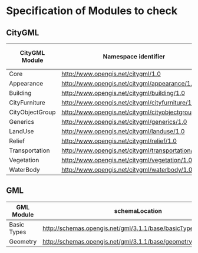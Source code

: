 # Specification of Modules to check

## CityGML

CityGML Module			|	Namespace identifier								|	schemaLocation																|	Recommended namespace prefix	| Checked
		--- 			| 						--- 							| 								--- 											| 				----			 	| ---
Core 					|	http://www.opengis.net/citygml/1.0 					|	http://schemas.opengis.net/citygml/1.0/cityGMLBase.xsd 						|	core 							| ☑
Appearance 				|	http://www.opengis.net/citygml/appearance/1.0		|	http://schemas.opengis.net/citygml/appearance/1.0/appearance.xsd			|	app 							| ☑
Building				|	http://www.opengis.net/citygml/building/1.0			|	http://schemas.opengis.net/citygml/building/1.0/building.xsd				|	bldg 							| ☑
CityFurniture			|	http://www.opengis.net/citygml/cityfurniture/1.0 	|	http://schemas.opengis.net/citygml/cityfurniture/1.0/cityFurniture.xsd		|	frn 							| ☑
CityObjectGroup			|	http://www.opengis.net/citygml/cityobjectgroup/1.0	|	http://schemas.opengis.net/citygml/cityobjectgroup/1.0/cityObjectGroup.xsd	|	grp 							| ☑
Generics				|	http://www.opengis.net/citygml/generics/1.0			|	http://schemas.opengis.net/citygml/generics/1.0/generics.xsd				|	gen 							| ☐
LandUse					|	http://www.opengis.net/citygml/landuse/1.0			|	http://schemas.opengis.net/citygml/landuse/1.0/landUse.xsd					|	luse 							| ☐
Relief					|	http://www.opengis.net/citygml/relief/1.0			|	http://schemas.opengis.net/citygml/relief/1.0/relief.xsd					|	dem 							| ☐
Transportation			|	http://www.opengis.net/citygml/transportation/1.0	|	http://schemas.opengis.net/citygml/transportation/1.0/transportation.xsd	|	tran 							| ☐
Vegetation				|	http://www.opengis.net/citygml/vegetation/1.0		|	http://schemas.opengis.net/citygml/vegetation/1.0/vegetation.xsd			|	veg 							| ☑
WaterBody				|	http://www.opengis.net/citygml/waterbody/1.0		|	http://schemas.opengis.net/citygml/waterbody/1.0/waterBody.xsd				|	wtr 							| ☐

## GML

GML  Module				|	schemaLocation																| Checked
		--- 			| 								--- 											| ---
Basic Types 			|	http://schemas.opengis.net/gml/3.1.1/base/basicTypes.xsd					| ☐
Geometry 				|	http://schemas.opengis.net/gml/3.1.1/base/geometryBasic0d1d.xsd				| ☐